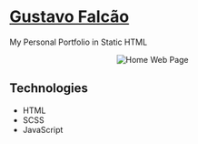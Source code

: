 # <a href="https://gustavofalcao.pt">Gustavo Falcão</a>

My Personal Portfolio in Static HTML

<div align="center">
  <img src="screenshots/Captura de Tela 2023-11-14 às 14.09.13.png" alt="Home Web Page">
</div>

## Technologies

* HTML
* SCSS
* JavaScript

